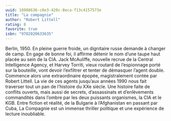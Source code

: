```yaml
---
uuid: 18988636-c0e3-420c-8eca-f13c4157573e
title: "La compagnie"
author: "Robert Littell"
rating: 8
favorite: true
isbn: "9782020633635"
---
```


Berlin, 1950. En pleine guerre froide, un dignitaire russe demande à changer de camp. En gage de bonne foi, il affirme détenir le nom d’une taupe haut placée au sein de la CIA. Jack McAuliffe, nouvelle recrue de la Central Intelligence Agency, et Harvey Torriti, vieux routard de l’espionnage porté sur la bouteille, vont devoir l’exfiltrer et tenter de démasquer l’agent double. Commence alors une extraordinaire épopée, magistralement contée par Robert Littell. La vie de ces agents jusqu’aux années 1990 nous fait traverser tout un pan de l’histoire du XXe siècle. Une histoire faite de conflits ouverts, mais aussi de secrets, d’assassinats et d’enlèvements commandités dans l’ombre par les deux puissants organismes, la CIA et le KGB. Entre fiction et réalité, de la Bulgarie à l’Afghanistan en passant par Cuba, La Compagnie est un immense thriller politique et une expérience de lecture inoubliable.
